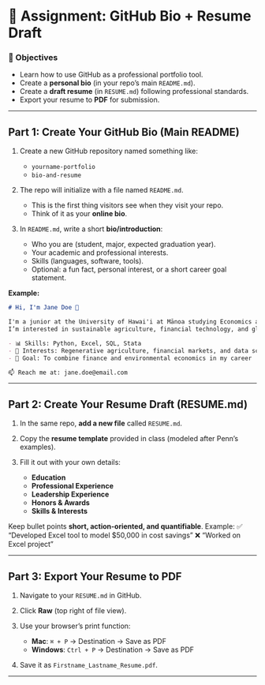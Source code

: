# 📘 Assignment: GitHub Bio + Resume Draft

### 🎯 Objectives

* Learn how to use GitHub as a professional portfolio tool.
* Create a **personal bio** (in your repo’s main `README.md`).
* Create a **draft resume** (in `RESUME.md`) following professional standards.
* Export your resume to **PDF** for submission.

---

## Part 1: Create Your GitHub Bio (Main README)

1. Create a new GitHub repository named something like:

   * `yourname-portfolio`
   * `bio-and-resume`

2. The repo will initialize with a file named `README.md`.

   * This is the first thing visitors see when they visit your repo.
   * Think of it as your **online bio**.

3. In `README.md`, write a short **bio/introduction**:

   * Who you are (student, major, expected graduation year).
   * Your academic and professional interests.
   * Skills (languages, software, tools).
   * Optional: a fun fact, personal interest, or a short career goal statement.

**Example:**

```markdown
# Hi, I'm Jane Doe 👋

I'm a junior at the University of Hawai'i at Mānoa studying Economics and Finance.  
I’m interested in sustainable agriculture, financial technology, and global economic policy.

- 📊 Skills: Python, Excel, SQL, Stata
- 🌱 Interests: Regenerative agriculture, financial markets, and data science
- 🎯 Goal: To combine finance and environmental economics in my career

📫 Reach me at: jane.doe@email.com
```

---

## Part 2: Create Your Resume Draft (RESUME.md)

1. In the same repo, **add a new file** called `RESUME.md`.
2. Copy the **resume template** provided in class (modeled after Penn’s examples).
3. Fill it out with your own details:

   * **Education**
   * **Professional Experience**
   * **Leadership Experience**
   * **Honors & Awards**
   * **Skills & Interests**

Keep bullet points **short, action-oriented, and quantifiable**.
Example:
✅ “Developed Excel tool to model \$50,000 in cost savings”
❌ “Worked on Excel project”

---

## Part 3: Export Your Resume to PDF

1. Navigate to your `RESUME.md` in GitHub.
2. Click **Raw** (top right of file view).
3. Use your browser’s print function:

   * **Mac**: `⌘ + P` → Destination → Save as PDF
   * **Windows**: `Ctrl + P` → Destination → Save as PDF
4. Save it as `Firstname_Lastname_Resume.pdf`.

---

